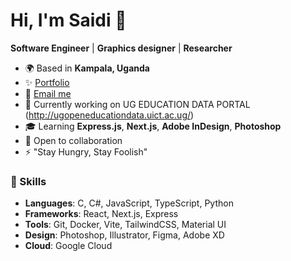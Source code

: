 

# Hi, I'm Saidi 👋  
**Software Engineer** | **Graphics designer** | **Researcher**

- 🌍 Based in **Kampala, Uganda**  
- ✨ [Portfolio](http://mukasasaidi.netlify.app)  
- 📧 [Email me](mailto:mukasasaidi34@gmail.com)  
- 🚀 Currently working on UG EDUCATION DATA PORTAL (http://ugopeneducationdata.uict.ac.ug/)  
- 🎓 Learning **Express.js**, **Next.js**, **Adobe InDesign**, **Photoshop** 
- 🤝 Open to collaboration  
- ⚡ "Stay Hungry, Stay Foolish"

### 🚀 Skills
- **Languages**: C, C#, JavaScript, TypeScript, Python  
- **Frameworks**: React, Next.js, Express  
- **Tools**: Git, Docker, Vite, TailwindCSS, Material UI  
- **Design**: Photoshop, Illustrator, Figma, Adobe XD  
- **Cloud**: Google Cloud  

